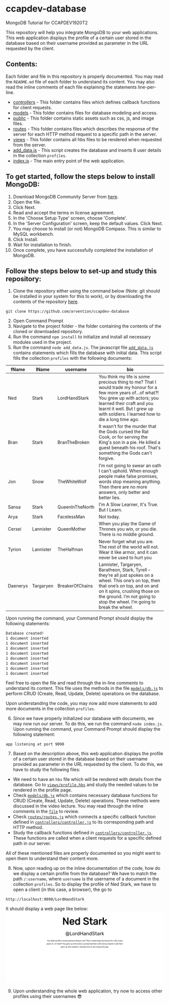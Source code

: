 # ccapdev-database
MongoDB Tutorial for CCAPDEV1920T2

This repository will help you integrate MongoDB to your web applications. This web application displays the profile of a certain user stored in the database based on their username provided as parameter in the URL requested by the client.

## Contents:

Each folder and file in this repository is properly documented. You may read the `README.md` file of each folder to understand its content. You may also read the inline comments of each file explaining the statements line-per-line.

- [controllers](https://github.com/arvention/ccapdev-database/tree/master/controllers) - This folder contains files which defines callback functions for client requests.
- [models](https://github.com/arvention/ccapdev-database/tree/master/models) - This folder contains files for database modeling and access.
- [public](https://github.com/arvention/ccapdev-database/tree/master/public) - This folder contains static assets such as css, js, and image files.
- [routes](https://github.com/arvention/ccapdev-database/tree/master/routes) - This folder contains files which describes the response of the server for each HTTP method request to a specific path in the server.
- [views](https://github.com/arvention/ccapdev-database/tree/master/views) - This folder contains all hbs files to be rendered when requested from the server.
- [add_data.js](https://github.com/arvention/ccapdev-database/blob/master/add_data.js) - This script creates the database and inserts 8 user details in the collection `profiles`.
- [index.js](https://github.com/arvention/ccapdev-database/blob/master/index.js) - The main entry point of the web application.

## To get started, follow the steps below to install MongoDB:
1. Download MongoDB Community Server from [here](https://www.mongodb.com/download-center/community).
2. Open the file.
3. Click Next.
4. Read and accept the terms in license agreement.
5. In the 'Choose Setup Type' screen, choose 'Complete'.
6. In the 'Server Configuration' screen, keep the default values. Click Next.
7. You may choose to install (or not) MongoDB Compass. This is similar to MySQL workbench.
8. Click Install.
9. Wait for installation to finish.
10. Once complete, you have successfully completed the installation of MongoDB.

## Follow the steps below to set-up and study this repository:
1. Clone the repository either using the command below (Note: git should be installed in your system for this to work), or by downloading the contents of the repository [here](https://github.com/arvention/ccapdev-database/archive/master.zip).
```
git clone https://github.com/arvention/ccapdev-database
```
2. Open Command Prompt
3. Navigate to the project folder - the folder containing the contents of the cloned or downloaded repository.
4. Run the command `npm install` to initialize and install all necessary modules used in the project.
5. Run the command `node add_data.js`. The javascript file [`add_data.js`](https://github.com/arvention/ccapdev-database/blob/master/add_data.js) contains statements which fills the database with initial data. This script fills the collection `profiles` with the following documents:

| fName    | lName     | username        | bio                                                                                                                                                                                                                                                          |
|----------|-----------|-----------------|--------------------------------------------------------------------------------------------------------------------------------------------------------------------------------------------------------------------------------------------------------------|
| Ned      | Stark     | LordHandStark   | You think my life is some precious thing to me? That I would trade my honour for a few more years of...of what?! You grew up with actors; you learned their craft and you learnt it well. But I grew up with soldiers. I learned how to die a long time ago. |
| Bran     | Stark     | BranTheBroken   | It wasn't for the murder that the Gods cursed the Rat Cook, or for serving the King's son in a pie. He killed a guest beneath his roof. That's something the Gods can't forgive.                                                                             |
| Jon      | Snow      | TheWhiteWolf    | I'm not going to swear an oath I can't uphold. When enough people make false promises, words stop meaning anything. Then there are no more answers, only better and better lies.                                                                             |
| Sansa    | Stark     | QueenInTheNorth | I'm A Slow Learner, It's True. But I Learn.                                                                                                                                                                                                                  |
| Arya     | Stark     | FacelessMan     | Not today.                                                                                                                                                                                                                                                   |
| Cersei   | Lannister | QueenMother     | When you play the Game of Thrones you win, or you die. There is no middle ground.                                                                                                                                                                            |
| Tyrion   | Lannister | TheHalfman      | Never forget what you are. The rest of the world will not. Wear it like armor, and it can never be used to hurt you                                                                                                                                          |
| Daenerys | Targaryen | BreakerOfChains | Lannister, Targaryen, Baratheon, Stark, Tyrell – they’re all just spokes on a wheel. This one’s on top, then that one’s on top, and on and on it spins, crushing those on the ground. I’m not going to stop the wheel. I’m going to break the wheel.         |

Upon running the command, your Command Prompt should display the following statements:
```
Database created!
1 document inserted
1 document inserted
1 document inserted
1 document inserted
1 document inserted
1 document inserted
1 document inserted
1 document inserted
```

Feel free to open the file and read through the in-line comments to understand its content. This file uses the methods in the file [`models/db.js`](https://github.com/arvention/ccapdev-database/blob/master/models/db.js) to perform CRUD (Create, Read, Update, Delete) operations on the database.

Upon understanding the code, you may now add more statements to add more documents in the collection `profiles`.

6. Since we have properly initialized our database with documents, we may now run our server. To do this, we run the command `node index.js`. Upon running the command, your Command Prompt should display the following statement:
```
app listening at port 9090
```

7. Based on the description above, this web application displays the profile of a certain user stored in the database based on their username provided as parameter in the URL requested by the client. To do this, we have to study the following files:

- We need to have an `hbs` file which will be rendered with details from the database. Go to [`views/profile.hbs`](https://github.com/arvention/ccapdev-database/blob/master/views/profile.hbs) and study the needed values to be rendered in the profile page.
- Check [`models/db.js`](https://github.com/arvention/ccapdev-database/blob/master/models/db.js) which contains necessary database functions for CRUD (Create, Read, Update, Delete) operations. These methods were discussed in the video lecture. You may read through the inline comments in the [`file`](https://github.com/arvention/ccapdev-database/blob/master/models/db.js) to review.
- Check [`routes/routes.js`](https://github.com/arvention/ccapdev-database/blob/master/routes/routes.js) which connects a specific callback function defined in [`controllers/controller.js`](https://github.com/arvention/ccapdev-database/blob/master/controllers/controller.js) to its corresponding path and HTTP method.
- Study the callback functions defined in [`controllers/controller.js`](https://github.com/arvention/ccapdev-database/blob/master/controllers/controller.js). These functions are called when a client requests for a specific defined path in our server.

All of these mentioned files are properly documented so you might want to open them to understand their content more.

8. Now, upon reading up on the inline documentation of the code, how do we display a certain profile from the database? We have to match the path `/:username`, where `username` is the username of a document in the collection `profiles`. So to display the profile of Ned Stark, we have to open a client (in this case, a browser), the go to
```
http://localhost:9090/LordHandStark
```

It should display a web page like below:
![alt text](https://github.com/arvention/ccapdev-database/blob/master/profile-LordHandStark.png "Ned Stark | Profile")

9. Upon understanding the whole web application, try now to access other profiles using their usernames :sunglasses:
